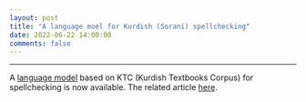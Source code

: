 ```yaml
---
layout: post
title: "A language moel for Kurdish (Sorani) spellchecking"
date: 2022-06-22 14:00:00 
comments: false
---
```


---
A <a href="https://github.com/KurdishBLARK/KTC-Language-Model" target="_blank">language model</a> based on KTC (Kurdish Textbooks Corpus) for spellchecking is now available. The related article <a href="http://www.lrec-conf.org/proceedings/lrec2022/workshops/SIGUL/pdf/2022.sigul-1.25.pdf" target="_blank">here</a>.
